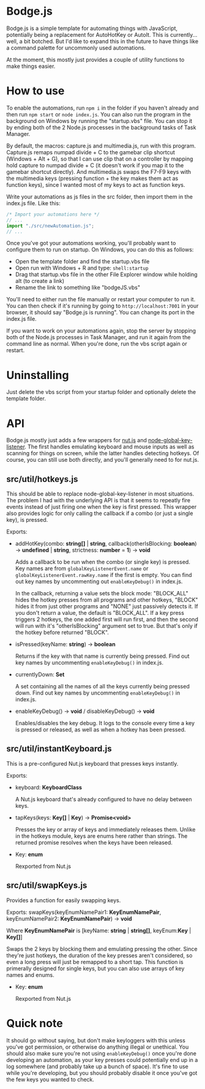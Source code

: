 # Bodge.js
Bodge.js is a simple template for automating things with JavaScript, potentially being a replacement for AutoHotKey or AutoIt. This is currently... well, a bit botched. But I'd like to expand this in the future to have things like a command palette for uncommonly used automations.

At the moment, this mostly just provides a couple of utility functions to make things easier.

# How to use
To enable the automations, run `npm i` in the folder if you haven't already and then run `npm start` or `node index.js`. You can also run the program in the background on Windows by running the "startup.vbs" file. You can stop it by ending both of the 2 Node.js processes in the background tasks of Task Manager.

By default, the macros: capture.js and multimedia.js, run with this program. Capture.js remaps numpad divide + C to the gamebar clip shortcut (Windows + Alt + G), so that I can use clip that on a controller by mapping hold capture to numpad divide + C (it doesn't work if you map it to the gamebar shortcut directly). And multimedia.js swaps the F7-F9 keys with the multimedia keys (pressing function + the key makes them act as function keys), since I wanted most of my keys to act as function keys.

Write your automations as js files in the src folder, then import them in the index.js file. Like this:
```js
/* Import your automations here */
// ...
import "./src/newAutomation.js";
// ...
```

Once you've got your automations working, you'll probably want to configure them to run on startup. On Windows, you can do this as follows:
 * Open the template folder and find the startup.vbs file
 * Open run with Windows + R and type: `shell:startup`
 * Drag that startup.vbs file in the other File Explorer window while holding alt (to create a link)
 * Rename the link to something like "bodgeJS.vbs"

You'll need to either run the file manually or restart your computer to run it. You can then check if it's running by going to `http://localhost:7001` in your browser, it should say "Bodge.js is running". You can change its port in the index.js file.

If you want to work on your automations again, stop the server by stopping both of the Node.js processes in Task Manager, and run it again from the command line as normal. When you're done, run the vbs script again or restart.

# Uninstalling
Just delete the vbs script from your startup folder and optionally delete the template folder.

# API
Bodge.js mostly just adds a few wrappers for [nut.js](https://nutjs.dev/) and [node-global-key-listener](https://www.npmjs.com/package/node-global-key-listener). The first handles emulating keyboard and mouse inputs as well as scanning for things on screen, while the latter handles detecting hotkeys. Of course, you can still use both directly, and you'll generally need to for nut.js.

## src/util/hotkeys.js
This should be able to replace node-global-key-listener in most situations. The problem I had with the underlying API is that it seems to repeatly fire events instead of just firing one when the key is first pressed. This wrapper also provides logic for only calling the callback if a combo (or just a single key), is pressed.

Exports:
 * addHotKey(combo: **string[]** | **string**, callback(otherIsBlocking: **boolean**) -> **undefined** | **string**, strictness: **number** = **1**) -> **void**
 
   Adds a callback to be run when the combo (or single key) is pressed. Key names are from `globalKeyListenerEvent.name` or `globalKeyListenerEvent.rawKey.name` if the first is empty. You can find out key names by uncommenting out `enableKeyDebug()` in index.js.

   In the callback, returning a value sets the block mode: "BLOCK_ALL" hides the hotkey presses from all programs and other hotkeys, "BLOCK" hides it from just other programs and "NONE" just passively detects it. If you don't return a value, the default is "BLOCK_ALL". If a key press triggers 2 hotkeys, the one added first will run first, and then the second will run with it's "otherIsBlocking" argument set to true. But that's only if the hotkey before returned "BLOCK".

 * isPressed(keyName: **string**) -> **boolean**
 
   Returns if the key with that name is currently being pressed. Find out key names by uncommenting `enableKeyDebug()` in index.js.

 * currentlyDown: **Set**

   A set containing all the names of all the keys currently being pressed down. Find out key names by uncommenting `enableKeyDebug()` in index.js.

 * enableKeyDebug() -> **void** / disableKeyDebug() -> **void**
 
   Enables/disables the key debug. It logs to the console every time a key is pressed or released, as well as when a hotkey has been pressed.

## src/util/instantKeyboard.js
This is a pre-configured Nut.js keyboard that presses keys instantly.

Exports:
 * keyboard: **KeyboardClass**
 
   A Nut.js keyboard that's already configured to have no delay between keys.

 * tapKeys(keys: **Key[]** | **Key**) -> **Promise&lt;void&gt;**
 
   Presses the key or array of keys and immediately releases them. Unlike in the hotkeys module, keys are enums here rather than strings. The returned promise resolves when the keys have been released.

 * Key: **enum**
 
   Rexported from Nut.js

## src/util/swapKeys.js

  Provides a function for easily swapping keys.

Exports:
 swapKeys(keyEnumNamePair1: **KeyEnumNamePair**, keyEnumNamePair2: **KeyEnumNamePair**) -> **void**
 
   Where **KeyEnumNamePair** is [keyName: **string** | **string\[\]**, keyEnum:**Key** | **Key\[\]**]

   Swaps the 2 keys by blocking them and emulating pressing the other. Since they're just hotkeys, the duration of the key presses aren't considered, so even a long press will just be remapped to a short tap. This function is primerally designed for single keys, but you can also use arrays of key names and enums.

* Key: **enum**

   Rexported from Nut.js

# Quick note
It should go without saying, but don't make keyloggers with this unless you've got permission, or otherwise do anything illegal or unethical. You should also make sure you're not using `enableKeyDebug()` once you're done developing an automation, as your key presses could potentially end up in a log somewhere (and probably take up a bunch of space). It's fine to use while you're developing, but you should probably disable it once you've got the few keys you wanted to check.
